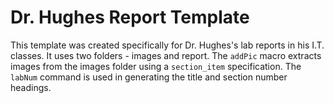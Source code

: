 # Dr. Hughes Report Template

This template was created specifically for Dr. Hughes's lab reports in his I.T. classes. It uses two folders - images and report. The `addPic` macro extracts images from the images folder using a `section_item` specification. The `labNum` command is used in generating the title and section number headings.